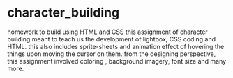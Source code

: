 # character_building
homework to build using HTML and CSS
this assignment of character building meant to teach us the development of lightbox, CSS coding and HTML. this also includes sprite-sheets and animation effect of hovering the things upon moving the cursor on them.
from the designing perspective, this assignment involved coloring , background imagery, font size and many more.  